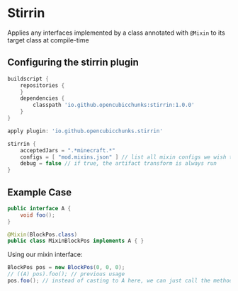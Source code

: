 # Stirrin
Applies any interfaces implemented by a class annotated with `@Mixin` to its target class at compile-time


## Configuring the stirrin plugin
```groovy
buildscript {
    repositories {
    }
    dependencies {
        classpath 'io.github.opencubicchunks:stirrin:1.0.0'
    }
}

apply plugin: 'io.github.opencubicchunks.stirrin'

stirrin {
    acceptedJars = ".*minecraft.*"
    configs = [ "mod.mixins.json" ] // list all mixin configs we wish to apply
    debug = false // if true, the artifact transform is always run
}
```

## Example Case
```java
public interface A {
    void foo();
}
```
```java
@Mixin(BlockPos.class)
public class MixinBlockPos implements A { }
```
Using our mixin interface:
```java
BlockPos pos = new BlockPos(0, 0, 0);
// ((A) pos).foo(); // previous usage
pos.foo(); // instead of casting to A here, we can just call the method on BlockPos as it already extends our interface
```
